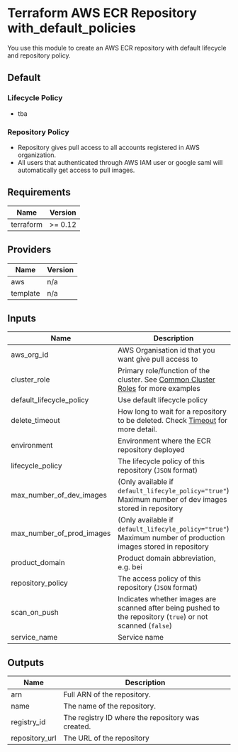 # Terraform AWS ECR Repository with_default_policies
You use this module to create an AWS ECR repository with default lifecycle and repository policy.

## Default

### Lifecycle Policy

* tba

### Repository Policy

* Repository gives pull access to all accounts registered in AWS organization. 
* All users that authenticated through AWS IAM user or google saml will automatically get access to pull images.

<!-- BEGINNING OF PRE-COMMIT-TERRAFORM DOCS HOOK -->
## Requirements

| Name | Version |
|------|---------|
| terraform | >= 0.12 |

## Providers

| Name | Version |
|------|---------|
| aws | n/a |
| template | n/a |

## Inputs

| Name | Description | Type | Default | Required |
|------|-------------|------|---------|:--------:|
| aws\_org\_id | AWS Organisation id that you want give pull access to | `string` | n/a | yes |
| cluster\_role | Primary role/function of the cluster. See [Common Cluster Roles](https://29022131.atlassian.net/l/c/53iwUAPw) for more examples | `string` | `"app"` | no |
| default\_lifecycle\_policy | Use default lifecycle policy | `string` | `"false"` | no |
| delete\_timeout | How long to wait for a repository to be deleted. Check [Timeout](https://www.terraform.io/docs/configuration/resources.html#timeouts) for more detail. | `string` | `"20m"` | no |
| environment | Environment where the ECR repository deployed | `string` | n/a | yes |
| lifecycle\_policy | The lifecycle policy of this repository (`JSON` format) | `string` | `""` | no |
| max\_number\_of\_dev\_images | (Only available if `default_lifecyle_policy="true"`) Maximum number of dev images stored in repository | `string` | `"5"` | no |
| max\_number\_of\_prod\_images | (Only available if `default_lifecyle_policy="true"`) Maximum number of production images stored in repository | `string` | `"3"` | no |
| product\_domain | Product domain abbreviation, e.g. bei | `string` | n/a | yes |
| repository\_policy | The access policy of this repository (`JSON` format) | `string` | `""` | no |
| scan\_on\_push | Indicates whether images are scanned after being pushed to the repository (`true`) or not scanned (`false`) | `string` | `"false"` | no |
| service\_name | Service name | `string` | n/a | yes |

## Outputs

| Name | Description |
|------|-------------|
| arn | Full ARN of the repository. |
| name | The name of the repository. |
| registry\_id | The registry ID where the repository was created. |
| repository\_url | The URL of the repository |

<!-- END OF PRE-COMMIT-TERRAFORM DOCS HOOK -->